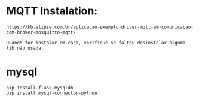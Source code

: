 # MQTT Instalation:
    https://kb.elipse.com.br/aplicacao-exemplo-driver-mqtt-em-comunicacao-com-broker-mosquitto-mqtt/

    Quando for instalar em casa, verifique se faltou desinstalar alguma lib não usada.

# mysql
    pip install flask-mysqldb
    pip install mysql-connector-python
